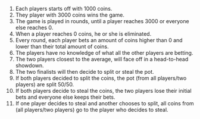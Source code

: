 1. Each players starts off with 1000 coins.
2. They player with 3000 coins wins the game.
3. The game is played in rounds, until a player reaches 3000 or everyone else reaches 0.
4. When a player reaches 0 coins, he or she is eliminated.
5. Every round, each player bets an amount of coins higher than 0 and lower than their total amount of coins.
6. The players have no knowledge of what all the other players are betting.
6. The two players closest to the average, will face off in a head-to-head showdown.
7. The two finalists will then decide to split or steal the pot.
8. If both players decided to split the coins, the pot (from all players/two players) are split 50/50.
9. If both players decide to steal the coins, the two players lose their initial bets and everyone else keeps their bets.
10. If one player decides to steal and another chooses to split, all coins from (all players/two players) go to the player who decides to steal.